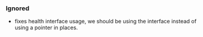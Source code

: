 ### Ignored

- fixes health interface usage, we should be using the interface instead of using a pointer in places.